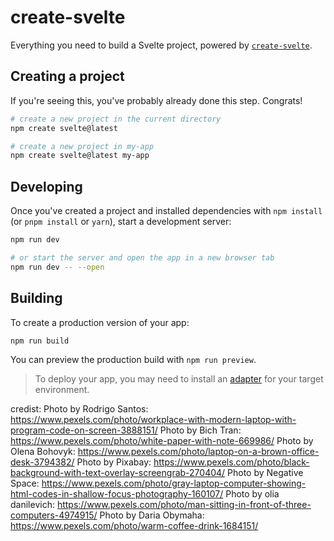 # create-svelte

Everything you need to build a Svelte project, powered by [`create-svelte`](https://github.com/sveltejs/kit/tree/master/packages/create-svelte).

## Creating a project

If you're seeing this, you've probably already done this step. Congrats!

```bash
# create a new project in the current directory
npm create svelte@latest

# create a new project in my-app
npm create svelte@latest my-app
```

## Developing

Once you've created a project and installed dependencies with `npm install` (or `pnpm install` or `yarn`), start a development server:

```bash
npm run dev

# or start the server and open the app in a new browser tab
npm run dev -- --open
```

## Building

To create a production version of your app:

```bash
npm run build
```

You can preview the production build with `npm run preview`.

> To deploy your app, you may need to install an [adapter](https://kit.svelte.dev/docs/adapters) for your target environment.


credist:
Photo by Rodrigo Santos: https://www.pexels.com/photo/workplace-with-modern-laptop-with-program-code-on-screen-3888151/
Photo by Bich Tran: https://www.pexels.com/photo/white-paper-with-note-669986/
Photo by Olena Bohovyk: https://www.pexels.com/photo/laptop-on-a-brown-office-desk-3794382/
Photo by Pixabay: https://www.pexels.com/photo/black-background-with-text-overlay-screengrab-270404/
Photo by Negative Space: https://www.pexels.com/photo/gray-laptop-computer-showing-html-codes-in-shallow-focus-photography-160107/
Photo by olia danilevich: https://www.pexels.com/photo/man-sitting-in-front-of-three-computers-4974915/
Photo by Daria Obymaha: https://www.pexels.com/photo/warm-coffee-drink-1684151/
